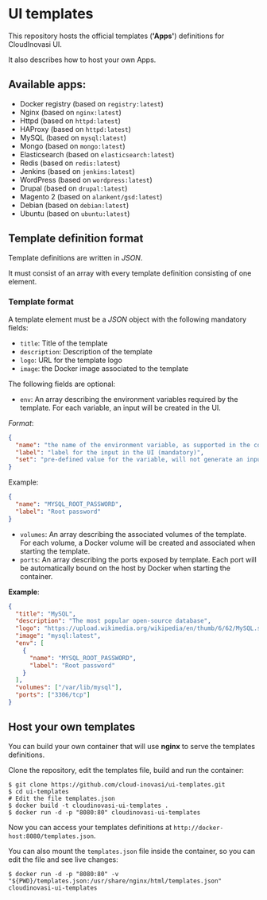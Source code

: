# UI templates

This repository hosts the official templates (**'Apps'**) definitions for CloudInovasi UI.

It also describes how to host your own Apps.

## Available apps:

* Docker registry (based on `registry:latest`)
* Nginx (based on `nginx:latest`)
* Httpd (based on `httpd:latest`)
* HAProxy (based on `httpd:latest`)
* MySQL (based on `mysql:latest`)
* Mongo (based on `mongo:latest`)
* Elasticsearch (based on `elasticsearch:latest`)
* Redis (based on `redis:latest`)
* Jenkins (based on `jenkins:latest`)
* WordPress (based on `wordpress:latest`)
* Drupal (based on `drupal:latest`)
* Magento 2 (based on `alankent/gsd:latest`)
* Debian (based on `debian:latest`)
* Ubuntu (based on `ubuntu:latest`)

## Template definition format

Template definitions are written in *JSON*.

It must consist of an array with every template definition consisting of one element.

### Template format

A template element must be a *JSON* object with the following mandatory fields:

* `title`: Title of the template
* `description`: Description of the template
* `logo`: URL for the template logo
* `image`: the Docker image associated to the template

The following fields are optional:

* `env`: An array describing the environment variables required by the template.
For each variable, an input will be created in the UI.

*Format*:

```json
{
  "name": "the name of the environment variable, as supported in the container image (mandatory)",
  "label": "label for the input in the UI (mandatory)",
  "set": "pre-defined value for the variable, will not generate an input in the UI (optional)"
}
```

Example:

```json
{
  "name": "MYSQL_ROOT_PASSWORD",
  "label": "Root password"
}
```

* `volumes`: An array describing the associated volumes of the template.
For each volume, a Docker volume will be created and associated when starting the template.
* `ports`: An array describing the ports exposed by template.
Each port will be automatically bound on the host by Docker when starting the container.

**Example**:

```json
{
  "title": "MySQL",
  "description": "The most popular open-source database",
  "logo": "https://upload.wikimedia.org/wikipedia/en/thumb/6/62/MySQL.svg/640px-MySQL.svg.png",
  "image": "mysql:latest",
  "env": [
    {
      "name": "MYSQL_ROOT_PASSWORD",
      "label": "Root password"
    }
  ],
  "volumes": ["/var/lib/mysql"],
  "ports": ["3306/tcp"]
}
```

## Host your own templates

You can build your own container that will use **nginx** to serve the templates definitions.

Clone the repository, edit the templates file, build and run the container:

```shell
$ git clone https://github.com/cloud-inovasi/ui-templates.git
$ cd ui-templates
# Edit the file templates.json
$ docker build -t cloudinovasi-ui-templates .
$ docker run -d -p "8080:80" cloudinovasi-ui-templates
```

Now you can access your templates definitions at `http://docker-host:8080/templates.json`.

You can also mount the `templates.json` file inside the container, so you can edit the file and see live changes:

```shell
$ docker run -d -p "8080:80" -v "${PWD}/templates.json:/usr/share/nginx/html/templates.json" cloudinovasi-ui-templates
```
